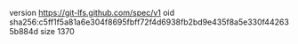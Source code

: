 version https://git-lfs.github.com/spec/v1
oid sha256:c5ff1f5a81a6e304f8695fbff72f4d6938fb2bd9e435f8a5e330f442635b884d
size 1370
